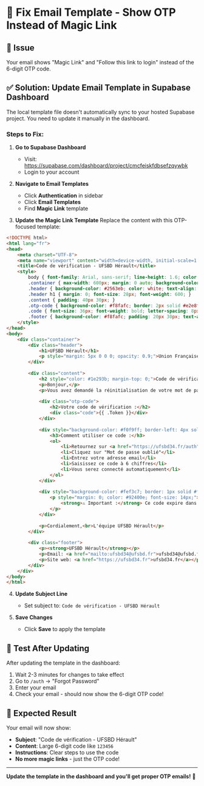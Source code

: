 # 📧 Fix Email Template - Show OTP Instead of Magic Link

## 🎯 **Issue**
Your email shows "Magic Link" and "Follow this link to login" instead of the 6-digit OTP code.

## ✅ **Solution: Update Email Template in Supabase Dashboard**

The local template file doesn't automatically sync to your hosted Supabase project. You need to update it manually in the dashboard.

### **Steps to Fix:**

1. **Go to Supabase Dashboard**
   - Visit: https://supabase.com/dashboard/project/cmcfeiskfdbsefzqywbk
   - Login to your account

2. **Navigate to Email Templates**
   - Click **Authentication** in sidebar
   - Click **Email Templates**
   - Find **Magic Link** template

3. **Update the Magic Link Template**
   Replace the content with this OTP-focused template:

```html
<!DOCTYPE html>
<html lang="fr">
<head>
    <meta charset="UTF-8">
    <meta name="viewport" content="width=device-width, initial-scale=1.0">
    <title>Code de vérification - UFSBD Hérault</title>
    <style>
        body { font-family: Arial, sans-serif; line-height: 1.6; color: #333; background-color: #f4f4f4; margin: 0; padding: 20px; }
        .container { max-width: 600px; margin: 0 auto; background-color: #ffffff; border-radius: 8px; overflow: hidden; box-shadow: 0 4px 6px rgba(0, 0, 0, 0.1); }
        .header { background-color: #2563eb; color: white; text-align: center; padding: 30px 20px; }
        .header h1 { margin: 0; font-size: 28px; font-weight: 600; }
        .content { padding: 40px 30px; }
        .otp-code { background-color: #f8fafc; border: 2px solid #e2e8f0; border-radius: 8px; padding: 20px; text-align: center; margin: 30px 0; }
        .code { font-size: 36px; font-weight: bold; letter-spacing: 8px; color: #2563eb; font-family: 'Courier New', monospace; background-color: #ffffff; padding: 15px 25px; border-radius: 6px; border: 1px solid #cbd5e1; display: inline-block; }
        .footer { background-color: #f8fafc; padding: 20px 30px; text-align: center; border-top: 1px solid #e2e8f0; }
    </style>
</head>
<body>
    <div class="container">
        <div class="header">
            <h1>UFSBD Hérault</h1>
            <p style="margin: 5px 0 0 0; opacity: 0.9;">Union Française pour la Santé Bucco-Dentaire</p>
        </div>
        
        <div class="content">
            <h2 style="color: #1e293b; margin-top: 0;">Code de vérification</h2>
            <p>Bonjour,</p>
            <p>Vous avez demandé la réinitialisation de votre mot de passe pour votre compte UFSBD Hérault.</p>
            
            <div class="otp-code">
                <h2>Votre code de vérification :</h2>
                <div class="code">{{ .Token }}</div>
            </div>
            
            <div style="background-color: #f0f9ff; border-left: 4px solid #2563eb; padding: 20px; margin: 20px 0;">
                <h3>Comment utiliser ce code :</h3>
                <ol>
                    <li>Retournez sur <a href="https://ufsbd34.fr/auth" style="color: #2563eb;">ufsbd34.fr/auth</a></li>
                    <li>Cliquez sur "Mot de passe oublié"</li>
                    <li>Entrez votre adresse email</li>
                    <li>Saisissez ce code à 6 chiffres</li>
                    <li>Vous serez connecté automatiquement</li>
                </ol>
            </div>
            
            <div style="background-color: #fef3c7; border: 1px solid #f59e0b; border-radius: 6px; padding: 15px; margin: 20px 0;">
                <p style="margin: 0; color: #92400e; font-size: 14px;">
                    <strong>⚠️ Important :</strong> Ce code expire dans 1 heure pour des raisons de sécurité.
                </p>
            </div>
            
            <p>Cordialement,<br>L'équipe UFSBD Hérault</p>
        </div>
        
        <div class="footer">
            <p><strong>UFSBD Hérault</strong></p>
            <p>Email: <a href="mailto:ufsbd34@ufsbd.fr">ufsbd34@ufsbd.fr</a></p>
            <p>Site web: <a href="https://ufsbd34.fr">ufsbd34.fr</a></p>
        </div>
    </div>
</body>
</html>
```

4. **Update Subject Line**
   - Set subject to: `Code de vérification - UFSBD Hérault`

5. **Save Changes**
   - Click **Save** to apply the template

## 🧪 **Test After Updating**

After updating the template in the dashboard:
1. Wait 2-3 minutes for changes to take effect
2. Go to `/auth` → "Forgot Password"
3. Enter your email
4. Check your email - should now show the 6-digit OTP code!

## 🎯 **Expected Result**

Your email will now show:
- **Subject**: "Code de vérification - UFSBD Hérault"
- **Content**: Large 6-digit code like `123456`
- **Instructions**: Clear steps to use the code
- **No more magic links** - just the OTP code!

---

**Update the template in the dashboard and you'll get proper OTP emails!** 🎉